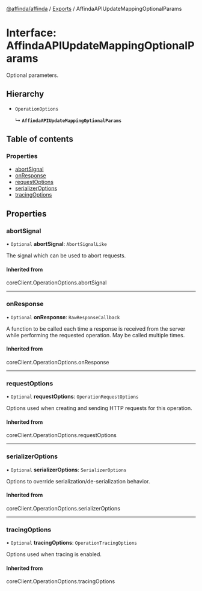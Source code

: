 [@affinda/affinda](../README.md) / [Exports](../modules.md) / AffindaAPIUpdateMappingOptionalParams

# Interface: AffindaAPIUpdateMappingOptionalParams

Optional parameters.

## Hierarchy

- `OperationOptions`

  ↳ **`AffindaAPIUpdateMappingOptionalParams`**

## Table of contents

### Properties

- [abortSignal](AffindaAPIUpdateMappingOptionalParams.md#abortsignal)
- [onResponse](AffindaAPIUpdateMappingOptionalParams.md#onresponse)
- [requestOptions](AffindaAPIUpdateMappingOptionalParams.md#requestoptions)
- [serializerOptions](AffindaAPIUpdateMappingOptionalParams.md#serializeroptions)
- [tracingOptions](AffindaAPIUpdateMappingOptionalParams.md#tracingoptions)

## Properties

### abortSignal

• `Optional` **abortSignal**: `AbortSignalLike`

The signal which can be used to abort requests.

#### Inherited from

coreClient.OperationOptions.abortSignal

___

### onResponse

• `Optional` **onResponse**: `RawResponseCallback`

A function to be called each time a response is received from the server
while performing the requested operation.
May be called multiple times.

#### Inherited from

coreClient.OperationOptions.onResponse

___

### requestOptions

• `Optional` **requestOptions**: `OperationRequestOptions`

Options used when creating and sending HTTP requests for this operation.

#### Inherited from

coreClient.OperationOptions.requestOptions

___

### serializerOptions

• `Optional` **serializerOptions**: `SerializerOptions`

Options to override serialization/de-serialization behavior.

#### Inherited from

coreClient.OperationOptions.serializerOptions

___

### tracingOptions

• `Optional` **tracingOptions**: `OperationTracingOptions`

Options used when tracing is enabled.

#### Inherited from

coreClient.OperationOptions.tracingOptions
